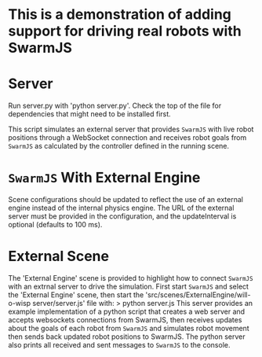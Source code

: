 # This is a demonstration of adding support for driving real robots with SwarmJS

# Server

Run server.py with 'python server.py'. Check the top of the file for dependencies that might need to be installed first.

This script simulates an external server that provides `SwarmJS` with live robot positions through a WebSocket connection and receives robot goals from `SwarmJS` as calculated by the controller defined in the running scene.

# `SwarmJS` With External Engine

Scene configurations should be updated to reflect the use of an external engine instead of the internal physics engine.
The URL of the external server must be provided in the configuration, and the updateInterval is optional (defaults to 100 ms).

# External Scene

The 'External Engine' scene is provided to highlight how to connect `SwarmJS` with an extrnal server to drive the simulation.
First start `SwarmJS` and select the 'External Engine' scene, then start the 'src/scenes/ExternalEngine/will-o-wisp server/server.js' file with: > python server.js
This server provides an example implementation of a python script that creates a web server and accepts websockets connections from SwarmJS, then receives updates about the goals of each robot from `SwarmJS` and simulates robot movement then sends back updated robot positions to SwarmJS. The python server also prints all received and sent messages to `SwarmJS` to the console.